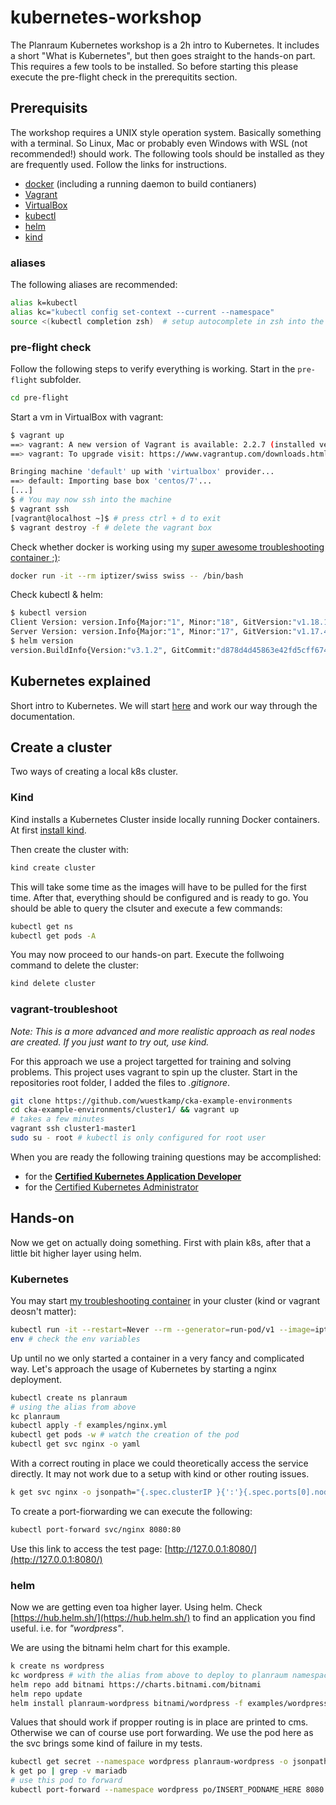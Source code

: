 # kubernetes-workshop

The Planraum Kubernetes workshop is a 2h intro to Kubernetes. It includes a short "What is Kubernetes", but then goes straight to the hands-on part. This requires a few tools to be installed. So before starting this please execute the pre-flight check in the prerequitits section.

## Prerequisits

The workshop requires a UNIX style operation system. Basically something with a terminal. So Linux, Mac or probably even Windows with WSL (not recommended!) should work. The following tools should be installed as they are frequently used. Follow the links for instructions.

* [docker](https://docs.docker.com/get-docker/) (including a running daemon to build contianers)
* [Vagrant](https://www.vagrantup.com/docs/installation/)
* [VirtualBox](https://www.virtualbox.org/wiki/Downloads)
* [kubectl](https://kubernetes.io/docs/tasks/tools/install-kubectl/)
* [helm](https://helm.sh/docs/intro/install/)
* [kind](https://kind.sigs.k8s.io/docs/user/quick-start/)

### aliases

The following aliases are recommended:

```sh
alias k=kubectl
alias kc="kubectl config set-context --current --namespace"
source <(kubectl completion zsh)  # setup autocomplete in zsh into the current shell
```

### pre-flight check

Follow the following steps to verify everything is working. Start in the `pre-flight` subfolder.

```sh
cd pre-flight
```

Start a vm in VirtualBox with vagrant:

```sh
$ vagrant up
==> vagrant: A new version of Vagrant is available: 2.2.7 (installed version: 2.2.6)!
==> vagrant: To upgrade visit: https://www.vagrantup.com/downloads.html

Bringing machine 'default' up with 'virtualbox' provider...
==> default: Importing base box 'centos/7'...
[...]
$ # You may now ssh into the machine
$ vagrant ssh
[vagrant@localhost ~]$ # press ctrl + d to exit
$ vagrant destroy -f # delete the vagrant box
```

Check whether docker is working using my [super awesome troubleshooting container ;)](https://github.com/iptizer/swiss):

```sh
docker run -it --rm iptizer/swiss swiss -- /bin/bash
```

Check kubectl & helm:

```sh
$ kubectl version
Client Version: version.Info{Major:"1", Minor:"18", GitVersion:"v1.18.1", GitCommit:"7879fc12a63337efff607952a323df90cdc7a335", GitTreeState:"clean", BuildDate:"2020-04-10T21:53:58Z", GoVersion:"go1.14.2", Compiler:"gc", Platform:"darwin/amd64"}
Server Version: version.Info{Major:"1", Minor:"17", GitVersion:"v1.17.4", GitCommit:"8d8aa39598534325ad77120c120a22b3a990b5ea", GitTreeState:"clean", BuildDate:"2020-03-12T20:55:23Z", GoVersion:"go1.13.8", Compiler:"gc", Platform:"linux/amd64"}
$ helm version
version.BuildInfo{Version:"v3.1.2", GitCommit:"d878d4d45863e42fd5cff6743294a11d28a9abce", GitTreeState:"clean", GoVersion:"go1.13.8"}
```

## Kubernetes explained

Short intro to Kubernetes. We will start [here](https://kubernetes.io/docs/concepts/overview/what-is-kubernetes/) and work our way through the documentation.

## Create a cluster

Two ways of creating a local k8s cluster.

### Kind

Kind installs a Kubernetes Cluster inside locally running Docker containers. At first [install kind](https://kind.sigs.k8s.io/docs/user/quick-start/).

Then create the cluster with:

```sh
kind create cluster
```

This will take some time as the images will have to be pulled for the first time. After that, everything should be configured and is ready to go. You should be able to query the clsuter and execute a few commands:

```sh
kubectl get ns
kubectl get pods -A
```

You may now proceed to our hands-on part. Execute the follwoing command to delete the cluster:

```sh
kind delete cluster
```

### vagrant-troubleshoot

*Note: This is a more advanced and more realistic approach as real nodes are created. If you just want to try out, use kind.*

For this approach we use a project targetted for training and solving problems. This project uses vagrant to spin up the cluster. Start in the repositories root folder, I added the files to *.gitignore*.

```sh
git clone https://github.com/wuestkamp/cka-example-environments
cd cka-example-environments/cluster1/ && vagrant up
# takes a few minutes
vagrant ssh cluster1-master1
sudo su - root # kubectl is only configured for root user
```

When you are ready the following training questions may be accomplished:

* for the [**Certified Kubernetes Application Developer**](https://codeburst.io/kubernetes-ckad-weekly-challenges-overview-and-tips-7282b36a2681)
* for the [Certified Kubernetes Administrator](https://codeburst.io/kubernetes-ckad-weekly-challenges-overview-and-tips-7282b36a2681)

## Hands-on

Now we get on actually doing something. First with plain k8s, after that a little bit higher layer using helm.

### Kubernetes

You may start [my troubleshooting container](https://github.com/iptizer/swiss) in your cluster (kind or vagrant deosn't matter):

```sh
kubectl run -it --restart=Never --rm --generator=run-pod/v1 --image=iptizer/swiss swiss -- /bin/bash
env # check the env variables
```

Up until no we only started a container in a very fancy and complicated way. Let's approach the usage of Kubernetes by starting a nginx deployment.

```sh
kubectl create ns planraum
# using the alias from above
kc planraum
kubectl apply -f examples/nginx.yml
kubectl get pods -w # watch the creation of the pod
kubectl get svc nginx -o yaml
```

With a correct routing in place we could theoretically access the service directly. It may not work due to a setup with kind or other routing issues.

```sh
k get svc nginx -o jsonpath="{.spec.clusterIP }{':'}{.spec.ports[0].nodePort}"
```

To create a port-fiorwarding we can execute the following:

```sh
kubectl port-forward svc/nginx 8080:80
```

Use this link to access the test page: [http://127.0.0.1:8080/](http://127.0.0.1:8080/)

### helm

Now we are getting even toa higher layer. Using helm. Check [https://hub.helm.sh/](https://hub.helm.sh/) to find an application you find useful. i.e. for *"wordpress"*.

We are using the bitnami helm chart for this example.

```sh
k create ns wordpress
kc wordpress # with the alias from above to deploy to planraum namespace
helm repo add bitnami https://charts.bitnami.com/bitnami
helm repo update
helm install planraum-wordpress bitnami/wordpress -f examples/wordpress.yml
```

Values that should work if propper routing is in place are printed to cms. Otherwise we can of course use port forwarding. We use the pod here as the svc brings some kind of failure in my tests.

```sh
kubectl get secret --namespace wordpress planraum-wordpress -o jsonpath="{.data.wordpress-password}" | base64 --decode # get credentials
k get po | grep -v mariadb
# use this pod to forward
kubectl port-forward --namespace wordpress po/INSERT_PODNAME_HERE 8080:8080
```
